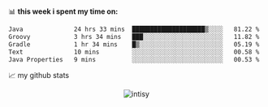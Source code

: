 📊 **this week i spent my time on:**
<!--START_SECTION:waka-->

```txt
Java              24 hrs 33 mins  ████████████████████▒░░░░   81.22 %
Groovy            3 hrs 34 mins   ███░░░░░░░░░░░░░░░░░░░░░░   11.82 %
Gradle            1 hr 34 mins    █▒░░░░░░░░░░░░░░░░░░░░░░░   05.19 %
Text              10 mins         ░░░░░░░░░░░░░░░░░░░░░░░░░   00.58 %
Java Properties   9 mins          ░░░░░░░░░░░░░░░░░░░░░░░░░   00.53 %
```

<!--END_SECTION:waka-->


📈 my github stats

<p align="center"> <img src="https://github-readme-stats.vercel.app/api?username=intisy&show_icons=true&theme=gotham" alt="intisy" />




